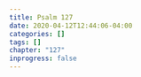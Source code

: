 ```yaml
---
title: Psalm 127
date: 2020-04-12T12:44:06-04:00
categories: []
tags: []
chapter: "127"
inprogress: false
---
```


